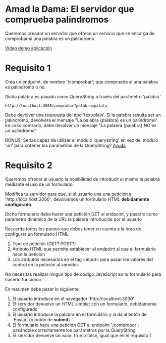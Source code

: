 # Amad la Dama: El servidor que comprueba palíndromos

Queremos creador un servidor que ofrece un servicio que se encarga de comprobar si una palabra es un palíndromo.

[Vídeo demo aplicación](https://oscarm.tinytake.com/tt/NTQxODQ0OF8xNjk0NDM5Ng)

# Requisito 1

Crea un endpoint, de nombre '/comprobar'; que comprueba si una palabra es palíndromo o no.

Dicha palabra es pasado como QueryString a través del parámetro 'palabra'

```
http://localhost:3000/comprobar?palabra=patata
```

Debe devolver una respuesta del tipo 'text/plain'. Si la palabra resulta ser un palíndromo, devolverá el mensaje "La palabra {palabra} es un palíndromo". En caso contrarío, debe devolver un mensaje "La palabra {palabra} NO es un palíndromo"

BONUS: Serías capaz de utilizar el módulo 'querystring' en vez del módulo 'url' para obtener los parámetros de la QueryString? [Ayuda](https://www.javatpoint.com/nodejs-query-string)

# Requisito 2

Queremos ofrecer al usuario la posibilidad de introducir el mismo la palabra mediante el uso de un formulario.

Modifica tu servidor para que, si el usuario una una petición a 'http://localhost:3000'; devolvamos un formulario HTML **debidamente configurado**.

Dicho formulario debe hacer una petición GET al endpoint, y pasarle como parámetro dinámico de la URL la palabra introducida por el usuario

Recuerda todos los puntos que debes tener en cuenta a la hora de configurar un formulario HTML:

1. Tipo de petición (GET? POST?)
2. Atributo HTML que permite establecer el endpoint al que el formulario hace la petición
3. Los atributos necesarios en el tag \<input> para pasar los valores del control en la petición al servidor. 

No necesitas realizar ningun tipo de código JavaScript en tu formulario para hacerlo funcionar.

En resumen debe pasar lo siguiente:

1. El usuario introduce en el navegador 'http://localhost:3000'
2. El servidor devuelve un HTML simple; con un formulario, debidamente configurado
3. El usuario introduce la palabra en el formulario y la da al botón de 'Enviar' (o botón de __submit__)
4. El formulario hace una petición GET al endpoint '/comprobar'; pasándole correctamente los parámetros por la QueryString
5. El servidor devuelve un valor, true o false, igual que en el requisito 1.

